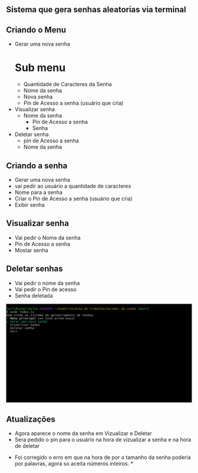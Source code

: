 ## Sistema que gera senhas aleatorias via terminal ##

## Criando o Menu ##

- Gerar uma nova senha
    # Sub menu #
    - Quantidade de Caracteres da Senha
    - Nome da senha
    - Nova senha
    - Pin de Acesso a senha (usuário que cria)
- Visualizar senha
    - Nome da senha
        - Pin de Acesso a senha
        - Senha
- Deletar senha
    - pin de Acesso a senha
    - Nome da senha

## Criando a senha ##
- Gerar uma nova senha
- vai pedir ao usuário a quantidade de caracteres
- Nome para a senha
- Criar o Pin de Acesso a senha (usuário que cria)
- Exibir senha

## Visualizar senha ##
- Vai pedir o Nome da senha
- Pin de Acesso a senha
- Mostar senha

## Deletar senhas ##
- Vai pedir o nome da senha
- Vai pedir o Pin de acesso
- Senha deletada

![Demostração do Programa](./senha.gif)


## Atualizações ##
- Agora aparece o nome da senha em Vizualizar e Deletar
- Sera pedido o pin para o usuário na hora de vizualizar a senha e na hora de deletar

* Foi corregido o erro em que na hora de por o tamanho da senha poderia por palavras, agora so aceita números inteiros. *
